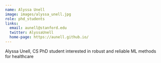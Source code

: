 ```yaml
---
name: Alyssa Unell
image: images/alyssa_unell.jpg
role: phd_students
links:
  email: aunell@stanford.edu
  twitter: AlyssaUnell
  home-page: https://aunell.github.io/
---
```


Alyssa Unell, CS PhD student interested in robust and reliable ML methods for healthcare
